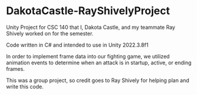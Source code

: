 # DakotaCastle-RayShivelyProject
Unity Project for CSC 140 that I, Dakota Castle, and my teammate Ray Shively worked on for the semester. 

Code written in C# and intended to use in Unity 2022.3.8f1

In order to implement frame data into our fighting game, we utilized animation events to determine when an attack is in startup, active, or ending frames.

This was a group project, so credit goes to Ray Shively for helping plan and write this code.
